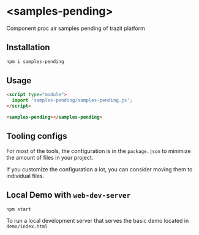 # \<samples-pending>
Component proc air samples pending of trazit platform

## Installation

```bash
npm i samples-pending
```

## Usage

```html
<script type="module">
  import 'samples-pending/samples-pending.js';
</script>

<samples-pending></samples-pending>
```



## Tooling configs

For most of the tools, the configuration is in the `package.json` to minimize the amount of files in your project.

If you customize the configuration a lot, you can consider moving them to individual files.

## Local Demo with `web-dev-server`

```bash
npm start
```

To run a local development server that serves the basic demo located in `demo/index.html`
